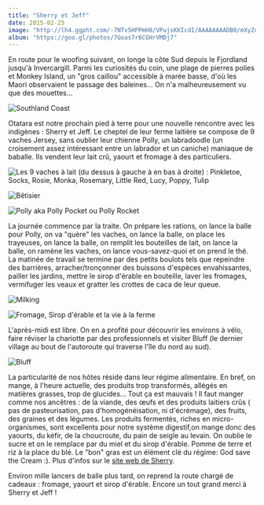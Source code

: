 ```yaml
---
title: "Sherry et Jeff"
date: 2015-02-25
image: "http://lh4.ggpht.com/-7NTv5HPPmH8/VPujsKKIcdI/AAAAAAAADB0/mXyZuivmRro/s1280/upload_-1.jpg"
album: "https://goo.gl/photos/7Goas7r6CGHrVMDj7"
---
```


En route pour le woofing suivant, on longe la côte Sud depuis le Fjordland jusqu'à Invercargill. Parmi les curiosités du coin, une plage de pierres polies et Monkey Island, un "gros caillou" accessible à marée basse, d'où les Maori observaient le passage des baleines... On n'a malheureusement vu que des mouettes... 

![](http://lh5.ggpht.com/-QwXXvNas0tc/VPwT8SanNeI/AAAAAAAADN4/UkmnrbszT9k/s1280/upload_-1.jpg "Southland Coast")

Otatara est notre prochain pied à terre pour une nouvelle rencontre avec les indigènes : Sherry et Jeff. Le cheptel de leur ferme laitière se compose de 9 vaches Jersey, sans oublier leur chienne Polly, un labradoodle (un croisement assez intéressant entre un labrador et un caniche) maniaque de baballe. Ils vendent leur lait crû, yaourt et fromage à des particuliers.

![](http://lh4.ggpht.com/-hC-QZFwWo50/VPwT5iGdxNI/AAAAAAAADNw/AEffhnlzwCE/s1280/upload_-1.jpg "Les 9 vaches à lait (du dessus à gauche à en bas à droite) : Pinkletoe, Socks, Rosie, Monka, Rosemary, Little Red, Lucy, Poppy, Tulip")

![](http://lh4.ggpht.com/-BZ2FxKZHzGE/VPwTu12oitI/AAAAAAAADNQ/vQgStIdadCg/s1280/upload_-1.jpg "Bêtisier")

![](http://lh6.ggpht.com/-HkioMEYRmxg/VPwT0cygO2I/AAAAAAAADNg/I_KzSS2LIXI/s1280/upload_-1.jpg "Polly aka Polly Pocket ou Polly Rocket")

La journée commence par la traite. On prépare les rations, on lance la balle pour Polly, on va "quère" les vaches, on lance la balle, on place les trayeuses, on lance la balle, on remplit les bouteilles de lait, on lance la balle, on ramène les vaches, on lance vous-savez-quoi et on prend le thé. La matinée de travail se termine par des petits boulots tels que repeindre des barrières, arracher/tronçonner des buissons d'espèces envahissantes, pailler les jardins, mettre le sirop d'érable en bouteille, laver les fromages, vermifuger les veaux et gratter les crottes de caca de leur queue.

![](http://lh5.ggpht.com/-9ghEw87mhdg/VPwTxoVSUkI/AAAAAAAADNY/y4HwYphUe5M/s1280/upload_-1.jpg "Milking")

![](http://lh6.ggpht.com/-ytTOHGG9AEc/VPwT29J6L_I/AAAAAAAADNo/8zcWCcPJ1PI/s1280/upload_-1.jpg "Fromage, Sirop d'érable et la vie à la ferme")

L'après-midi est libre. On en a profité pour découvrir les environs à vélo, faire réviser la chariotte par des professionnels et visiter Bluff (le dernier village au bout de l'autoroute qui traverse l'île du nord au sud).

![](http://lh4.ggpht.com/-tTWQ7WpN3jg/VQJcK-yWvNI/AAAAAAAADQM/x2c0ERdU5zY/s1280/upload_-1.jpg "Bluff")


La particularité de nos hôtes réside dans leur régime alimentaire. En bref, on mange, à l'heure actuelle, des produits trop transformés, allégés en matières grasses, trop de glucides... Tout ça est mauvais ! Il faut manger comme nos ancêtres : de la viande, des œufs et des produits laitiers crûs ( pas de pasteurisation, pas d'homogénéisation, ni d'écrémage), des fruits, des graines et des légumes. Les produits fermentés, riches en micro-organismes, sont excellents pour notre système digestif,on mange donc des yaourts, du kéfir, de la choucroute, du pain de seigle au levain. On oublie le sucre et on le remplace par du miel et du sirop d'érable. Pomme de terre et riz à la place du blé. Le "bon" gras est un élément clé du régime: God save the Cream :). Plus d'infos sur le [site web de Sherry](http://www.thecroft.net.nz).


Environ mille lancers de balle plus tard, on reprend la route chargé de cadeaux : fromage, yaourt et sirop d'érable. Encore un tout grand merci à Sherry et Jeff !
